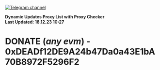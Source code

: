 [![Telegram channel](https://img.shields.io/endpoint?url=https://runkit.io/damiankrawczyk/telegram-badge/branches/master?url=https://t.me/n4z4v0d)](https://t.me/n4z4v0d) 

**Dynamic Updates Proxy List with Proxy Checker**  
**Last Updated: 18.12.23 10:27**

# DONATE (_any evm_) - 0xDEADf12DE9A24b47Da0a43E1bA70B8972F5296F2
